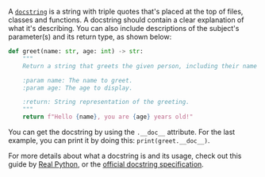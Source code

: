 A [`docstring`](https://docs.python.org/3/glossary.html#term-docstring) is a string with triple quotes that's placed at the top of files, classes and functions. A docstring should contain a clear explanation of what it's describing. You can also include descriptions of the subject's parameter(s) and its return type, as shown below:
```py
def greet(name: str, age: int) -> str:
    """
    Return a string that greets the given person, including their name and age.

    :param name: The name to greet.
    :param age: The age to display.

    :return: String representation of the greeting.
    """
    return f"Hello {name}, you are {age} years old!"
```
You can get the docstring by using the `.__doc__` attribute. For the last example, you can print it by doing this: `print(greet.__doc__)`.

For more details about what a docstring is and its usage, check out this guide by [Real Python](https://realpython.com/documenting-python-code/#docstrings-background), or the [official docstring specification](https://www.python.org/dev/peps/pep-0257/#what-is-a-docstring).
